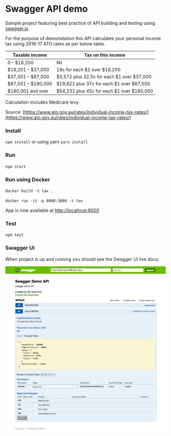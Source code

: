 # Swagger API demo
Sample project featuring best practice of API building and testing using [swagger.io](https://swagger/io)  

For the purpose of demonstation this API calculates your personal income tax using 2016-17 ATO rates as per below table.  

| Taxable income     | Tax on this income                         |
|--------------------|--------------------------------------------|
| 0 – $18,200        | Nil                                        |
| $18,201 – $37,000  | 19c for each $1 over $18,200               |
| $37,001 – $87,000  | $3,572 plus 32.5c for each $1 over $37,000 |
| $87,001 – $180,000 | $19,822 plus 37c for each $1 over $87,000  |
| $180,001 and over  | $54,232 plus 45c for each $1 over $180,000 |

Calculation includes Medicare levy.

Source: [https://www.ato.gov.au/rates/individual-income-tax-rates/](https://www.ato.gov.au/rates/individual-income-tax-rates/)

### Install
 `npm install` or using yarn `yarn install`
 
### Run  
`npm start`

### Run using Docker
`docker build -t tax .`  

`docker run -it -p 8000:3000 -t tax`  

App is now available at [http://localhost:8000](http://localhost:8000)

### Test
`npm test`

### Swagger UI
When project is up and running you should see the Swagger UI live docs:

 
![Swagger UI](https://raw.githubusercontent.com/ChristianRich/swagger-api-demo/master/images/swagger.png)
